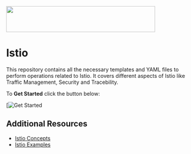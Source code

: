 <img src="http://1.bp.blogspot.com/-clXUJDUtyVw/V_CwlT8tX0I/AAAAAAAACko/NW4LuSPuxaQNvigOCquYJ4PQFKelc-IdQCK4B/s752/GDG-Logo-1.png" height="70" width="400"/>

# Istio

This repository contains all the necessary templates and YAML files to perform operations related to Istio. It covers different aspects of Istio like Traffic Management, Security and Tracebility. 

To **Get Started** click the button below:

[![Get Started]("https://www.pngkit.com/png/detail/329-3295480_get-started-managing-your-savings-get-started-button.png")


## Additional Resources
* [Istio Concepts](https://istio.io/docs/concepts/what-is-istio/)
* [Istio Examples](https://istio.io/docs/examples/)
